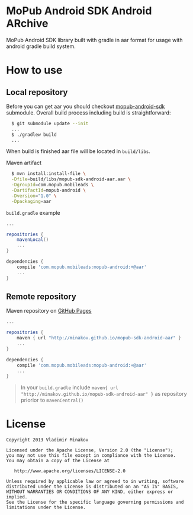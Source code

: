 MoPub Android SDK Android ARchive
========

MoPub Android SDK library built with gradle in aar format for usage with android gradle build system.

How to use
========

Local repository
--------

Before you can get aar you should checkout [mopub-android-sdk](https://github.com/mopub/mopub-android-sdk.git) submodule. Overall build process including build is straightforward:

```bash
  $ git submodule update --init
  ...
  $ ./gradlew build
  ...
```

When build is finished aar file will be located in `build/libs`.

Maven artifact

```bash
  $ mvn install:install-file \
  -Dfile=build/libs/mopub-sdk-android-aar.aar \
  -DgroupId=com.mopub.mobileads \
  -DartifactId=mopub-android \
  -Dversion="1.0" \
  -Dpackaging=aar
```

`build.gradle` example

```groovy
...

repositories {
    mavenLocal()
    ...
}

dependencies {
    compile 'com.mopub.mobileads:mopub-android:+@aar'
    ...
}
```

Remote repository
--------

Maven repository on [GitHub Pages](http://pages.github.com/)

```groovy
...

repositories {
    maven { url "http://minakov.github.io/mopub-sdk-android-aar" }
    ...
}

dependencies {
    compile 'com.mopub.mobileads:mopub-android:+@aar'
    ...
}
```

> In your `build.gradle` include `maven{ url "http://minakov.github.io/mopub-sdk-android-aar" }` as repository priorior to `mavenCentral()`


License
========

    Copyright 2013 Vladimir Minakov

    Licensed under the Apache License, Version 2.0 (the "License");
    you may not use this file except in compliance with the License.
    You may obtain a copy of the License at

       http://www.apache.org/licenses/LICENSE-2.0

    Unless required by applicable law or agreed to in writing, software
    distributed under the License is distributed on an "AS IS" BASIS,
    WITHOUT WARRANTIES OR CONDITIONS OF ANY KIND, either express or implied.
    See the License for the specific language governing permissions and
    limitations under the License.

